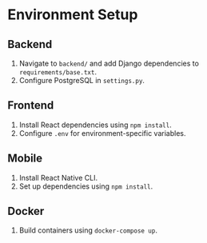 # Environment Setup

## Backend
1. Navigate to `backend/` and add Django dependencies to `requirements/base.txt`.
2. Configure PostgreSQL in `settings.py`.

## Frontend
1. Install React dependencies using `npm install`.
2. Configure `.env` for environment-specific variables.

## Mobile
1. Install React Native CLI.
2. Set up dependencies using `npm install`.

## Docker
1. Build containers using `docker-compose up`.
